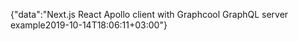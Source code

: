 {"data":"Next.js React Apollo client with Graphcool GraphQL server example2019-10-14T18:06:11+03:00"}
